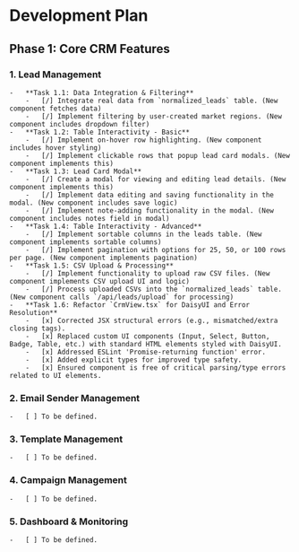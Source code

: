 # Development Plan

## Phase 1: Core CRM Features

### 1. Lead Management
    -   **Task 1.1: Data Integration & Filtering**
        -   [/] Integrate real data from `normalized_leads` table. (New component fetches data)
        -   [/] Implement filtering by user-created market regions. (New component includes dropdown filter)
    -   **Task 1.2: Table Interactivity - Basic**
        -   [/] Implement on-hover row highlighting. (New component includes hover styling)
        -   [/] Implement clickable rows that popup lead card modals. (New component implements this)
    -   **Task 1.3: Lead Card Modal**
        -   [/] Create a modal for viewing and editing lead details. (New component implements this)
        -   [/] Implement data editing and saving functionality in the modal. (New component includes save logic)
        -   [/] Implement note-adding functionality in the modal. (New component includes notes field in modal)
    -   **Task 1.4: Table Interactivity - Advanced**
        -   [/] Implement sortable columns in the leads table. (New component implements sortable columns)
        -   [/] Implement pagination with options for 25, 50, or 100 rows per page. (New component implements pagination)
    -   **Task 1.5: CSV Upload & Processing**
        -   [/] Implement functionality to upload raw CSV files. (New component implements CSV upload UI and logic)
        -   [/] Process uploaded CSVs into the `normalized_leads` table. (New component calls `/api/leads/upload` for processing)
    -   **Task 1.6: Refactor `CrmView.tsx` for DaisyUI and Error Resolution**
        -   [x] Corrected JSX structural errors (e.g., mismatched/extra closing tags).
        -   [x] Replaced custom UI components (Input, Select, Button, Badge, Table, etc.) with standard HTML elements styled with DaisyUI.
        -   [x] Addressed ESLint 'Promise-returning function' error.
        -   [x] Added explicit types for improved type safety.
        -   [x] Ensured component is free of critical parsing/type errors related to UI elements.

### 2. Email Sender Management
    -   [ ] To be defined.

### 3. Template Management
    -   [ ] To be defined.

### 4. Campaign Management
    -   [ ] To be defined.

### 5. Dashboard & Monitoring
    -   [ ] To be defined.

